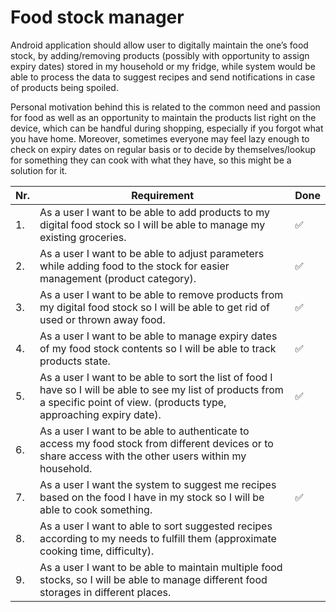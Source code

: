 # Food stock manager
 Android application should allow user to digitally maintain the one’s food stock, by adding/removing products (possibly with opportunity to assign expiry dates) stored in my household or my fridge, while system would be able to process the data to suggest recipes and send notifications in case of products being spoiled.
 
 Personal motivation behind this is related to the common need and passion for food as well as an opportunity to maintain the products list right on the device, which can be handful during shopping, especially if you forgot what you have home. Moreover, sometimes everyone may feel lazy enough to check on expiry dates on regular basis or to decide by themselves/lookup for something they can cook with what they have, so this might be a solution for it.


| Nr. | Requirement | Done |
|-----|-------------| -------------|
| 1.  | As a user I want to be able to add products to my digital food stock so I will be able to manage my existing groceries. | :white_check_mark:
| 2.  | As a user I want to be able to adjust parameters while adding food to the stock for easier management (product category). | :white_check_mark: 
| 3.  | As a user I want to be able to remove products from my digital food stock so I will be able to get rid of used or thrown away food. | :white_check_mark:
| 4.  | As a user I want to be able to manage expiry dates of my food stock contents so I will be able to track products state. | :white_check_mark:
| 5.  | As a user I want to be able to sort the list of food I have so I will be able to see my list of products from a specific point of view. (products type, approaching expiry date).| :white_check_mark:
| 6.  | As a user I want to be able to authenticate to access my food stock from different devices or to share access with the other users within my household.| 
| 7.  | As a user I want the system to suggest me recipes based on the food I have in my stock so I will be able to cook something. | :white_check_mark:
| 8.  | As a user I want to able to sort suggested recipes according to my needs to fulfill them (approximate cooking time, difficulty). | 
| 9.  | As a user I want to be able to maintain multiple food stocks, so I will be able to manage different food storages in different places. | 
